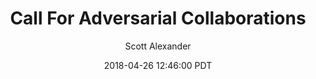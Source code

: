 ---
layout: podcast
title: "Call For Adversarial Collaborations"
author: Scott Alexander
description: https://slatestarcodex.com/2018/04/26/call-for-adversarial-collaborations/
date: 2018-04-26 12:46:00 PDT
length: 1255895
duration: 314
guid: call-for-adversarial-collaborations
---